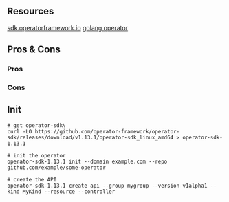 ## Resources

[sdk.operatorframework.io](https://sdk.operatorframework.io/)
[golang operator](https://sdk.operatorframework.io/docs/building-operators/golang/)

## Pros & Cons

### Pros

### Cons


## Init

```shell
# get operator-sdk\
curl -LO https://github.com/operator-framework/operator-sdk/releases/download/v1.13.1/operator-sdk_linux_amd64 > operator-sdk-1.13.1

# init the operator
operator-sdk-1.13.1 init --domain example.com --repo github.com/example/some-operator

# create the API
operator-sdk-1.13.1 create api --group mygroup --version v1alpha1 --kind MyKind --resource --controller
```


